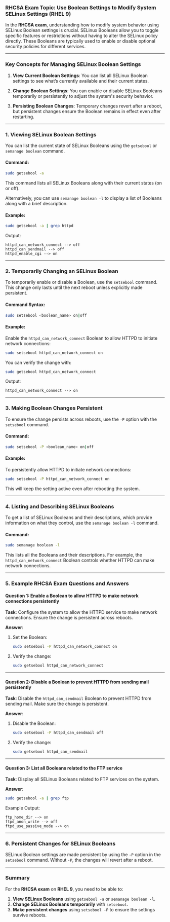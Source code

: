 ### **RHCSA Exam Topic: Use Boolean Settings to Modify System SELinux Settings (RHEL 9)**

In the **RHCSA exam**, understanding how to modify system behavior using SELinux Boolean settings is crucial. SELinux Booleans allow you to toggle specific features or restrictions without having to alter the SELinux policy directly. These Booleans are typically used to enable or disable optional security policies for different services.

---

### **Key Concepts for Managing SELinux Boolean Settings**

1. **View Current Boolean Settings**: 
   You can list all SELinux Boolean settings to see what’s currently available and their current states.

2. **Change Boolean Settings**: 
   You can enable or disable SELinux Booleans temporarily or persistently to adjust the system's security behavior.

3. **Persisting Boolean Changes**: 
   Temporary changes revert after a reboot, but persistent changes ensure the Boolean remains in effect even after restarting.

---

### **1. Viewing SELinux Boolean Settings**

You can list the current state of SELinux Booleans using the `getsebool` or `semanage boolean` command.

#### **Command**:
```bash
sudo getsebool -a
```

This command lists all SELinux Booleans along with their current states (on or off).

Alternatively, you can use `semanage boolean -l` to display a list of Booleans along with a brief description.

#### **Example**:
```bash
sudo getsebool -a | grep httpd
```

Output:
```
httpd_can_network_connect --> off
httpd_can_sendmail --> off
httpd_enable_cgi --> on
```

---

### **2. Temporarily Changing an SELinux Boolean**

To temporarily enable or disable a Boolean, use the `setsebool` command. This change only lasts until the next reboot unless explicitly made persistent.

#### **Command Syntax**:
```bash
sudo setsebool <boolean_name> on|off
```

#### **Example**:

Enable the `httpd_can_network_connect` Boolean to allow HTTPD to initiate network connections:
```bash
sudo setsebool httpd_can_network_connect on
```

You can verify the change with:
```bash
sudo getsebool httpd_can_network_connect
```

Output:
```
httpd_can_network_connect --> on
```

---

### **3. Making Boolean Changes Persistent**

To ensure the change persists across reboots, use the `-P` option with the `setsebool` command.

#### **Command**:
```bash
sudo setsebool -P <boolean_name> on|off
```

#### **Example**:

To persistently allow HTTPD to initiate network connections:
```bash
sudo setsebool -P httpd_can_network_connect on
```

This will keep the setting active even after rebooting the system.

---

### **4. Listing and Describing SELinux Booleans**

To get a list of SELinux Booleans and their descriptions, which provide information on what they control, use the `semanage boolean -l` command.

#### **Command**:
```bash
sudo semanage boolean -l
```

This lists all the Booleans and their descriptions. For example, the `httpd_can_network_connect` Boolean controls whether HTTPD can make network connections.

---

### **5. Example RHCSA Exam Questions and Answers**

#### **Question 1: Enable a Boolean to allow HTTPD to make network connections persistently**

**Task**: Configure the system to allow the HTTPD service to make network connections. Ensure the change is persistent across reboots.

**Answer**:
1. Set the Boolean:
   ```bash
   sudo setsebool -P httpd_can_network_connect on
   ```

2. Verify the change:
   ```bash
   sudo getsebool httpd_can_network_connect
   ```

---

#### **Question 2: Disable a Boolean to prevent HTTPD from sending mail persistently**

**Task**: Disable the `httpd_can_sendmail` Boolean to prevent HTTPD from sending mail. Make sure the change is persistent.

**Answer**:
1. Disable the Boolean:
   ```bash
   sudo setsebool -P httpd_can_sendmail off
   ```

2. Verify the change:
   ```bash
   sudo getsebool httpd_can_sendmail
   ```

---

#### **Question 3: List all Booleans related to the FTP service**

**Task**: Display all SELinux Booleans related to FTP services on the system.

**Answer**:
```bash
sudo getsebool -a | grep ftp
```

Example Output:
```
ftp_home_dir --> on
ftpd_anon_write --> off
ftpd_use_passive_mode --> on
```

---

### **6. Persistent Changes for SELinux Booleans**

SELinux Boolean settings are made persistent by using the `-P` option in the `setsebool` command. Without `-P`, the changes will revert after a reboot.

---

### **Summary**

For the **RHCSA exam** on **RHEL 9**, you need to be able to:

1. **View SELinux Booleans** using `getsebool -a` or `semanage boolean -l`.
2. **Change SELinux Booleans temporarily** with `setsebool`.
3. **Make persistent changes** using `setsebool -P` to ensure the settings survive reboots.
